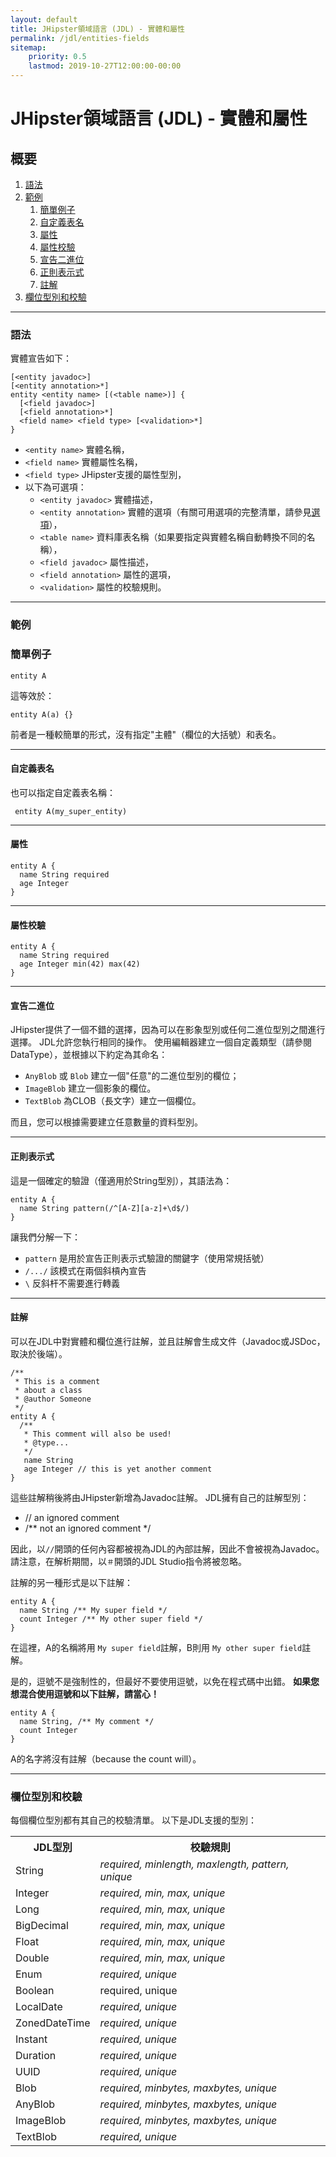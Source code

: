 ```yaml
---
layout: default
title: JHipster領域語言 (JDL) - 實體和屬性
permalink: /jdl/entities-fields
sitemap:
    priority: 0.5
    lastmod: 2019-10-27T12:00:00-00:00
---
```


# <i class="fa fa-star"></i> JHipster領域語言 (JDL) - 實體和屬性

## 概要

1. [語法](#語法)
1. [範例](#範例)
   1. [簡單例子](#簡單例子)
   1. [自定義表名](#自定義表名)
   1. [屬性](#屬性)
   1. [屬性校驗](#屬性校驗)
   1. [宣告二進位](#宣告二進位)
   1. [正則表示式](#正則表示式)
   1. [註解](#註解)
1. [欄位型別和校驗](#欄位型別和校驗)

---

### 語法

實體宣告如下：
```
[<entity javadoc>]
[<entity annotation>*]
entity <entity name> [(<table name>)] {
  [<field javadoc>]
  [<field annotation>*]
  <field name> <field type> [<validation>*]
}
```

  - `<entity name>` 實體名稱，
  - `<field name>` 實體屬性名稱，
  - `<field type>` JHipster支援的屬性型別，
  - 以下為可選項：
    - `<entity javadoc>` 實體描述，
    - `<entity annotation>`  實體的選項（有關可用選項的完整清單，請參見[選項][]），
    - `<table name>` 資料庫表名稱（如果要指定與實體名稱自動轉換不同的名稱），
    - `<field javadoc>` 屬性描述，
    - `<field annotation>` 屬性的選項，
    - `<validation>` 屬性的校驗規則。

---

### 範例

### 簡單例子

```jdl
entity A
```

這等效於：

```jdl
entity A(a) {}
```

前者是一種較簡單的形式，沒有指定"主體"（欄位的大括號）和表名。

---

#### 自定義表名

也可以指定自定義表名稱：

```jdl
 entity A(my_super_entity)
```

---

#### 屬性

```jdl
entity A {
  name String required
  age Integer
}
```

---

#### 屬性校驗

```jdl
entity A {
  name String required
  age Integer min(42) max(42)
}
```

---

#### 宣告二進位

JHipster提供了一個不錯的選擇，因為可以在影象型別或任何二進位型別之間進行選擇。 JDL允許您執行相同的操作。
使用編輯器建立一個自定義類型（請參閱DataType），並根據以下約定為其命名：
  - `AnyBlob` 或 `Blob` 建立一個"任意"的二進位型別的欄位；
  - `ImageBlob` 建立一個影象的欄位。
  - `TextBlob` 為CLOB（長文字）建立一個欄位。

而且，您可以根據需要建立任意數量的資料型別。

---

#### 正則表示式

這是一個確定的驗證（僅適用於String型別），其語法為：

```jdl
entity A {
  name String pattern(/^[A-Z][a-z]+\d$/)
}
```

讓我們分解一下：
  - `pattern` 是用於宣告正則表示式驗證的關鍵字（使用常規括號）
  - `/.../` 該模式在兩個斜槓內宣告
  - `\` 反斜杆不需要進行轉義

---

#### 註解

可以在JDL中對實體和欄位進行註解，並且註解會生成文件（Javadoc或JSDoc，取決於後端）。

```jdl
/**
 * This is a comment
 * about a class
 * @author Someone
 */
entity A {
  /**
   * This comment will also be used!
   * @type...
   */
   name String
   age Integer // this is yet another comment
}
```

這些註解稍後將由JHipster新增為Javadoc註解。 JDL擁有自己的註解型別：
  - // an ignored comment
  - /** not an ignored comment */

因此，以`//`開頭的任何內容都被視為JDL的內部註解，因此不會被視為Javadoc。
請注意，在解析期間，以`＃`開頭的JDL Studio指令將被忽略。

註解的另一種形式是以下註解：
```
entity A {
  name String /** My super field */
  count Integer /** My other super field */
}
```

在這裡，A的名稱將用 `My super field`註解，B則用 `My other super field`註解。

是的，逗號不是強制性的，但最好不要使用逗號，以免在程式碼中出錯。
**如果您想混合使用逗號和以下註解，請當心！**
```
entity A {
  name String, /** My comment */
  count Integer
}
```
A的名字將沒有註解（because the count will）。

---

### 欄位型別和校驗

每個欄位型別都有其自己的校驗清單。 以下是JDL支援的型別：

<table class="table table-striped table-responsive">
  <tr>
    <th>JDL型別</th>
    <th>校驗規則</th>
  </tr>
  <tr>
    <td>String</td>
    <td><dfn>required, minlength, maxlength, pattern, unique</dfn></td>
  </tr>
  <tr>
    <td>Integer</td>
    <td><dfn>required, min, max, unique</dfn></td>
  </tr>
  <tr>
    <td>Long</td>
    <td><dfn>required, min, max, unique</dfn></td>
  </tr>
  <tr>
    <td>BigDecimal</td>
    <td><dfn>required, min, max, unique</dfn></td>
  </tr>
  <tr>
    <td>Float</td>
    <td><dfn>required, min, max, unique</dfn></td>
  </tr>
  <tr>
    <td>Double</td>
    <td><dfn>required, min, max, unique</dfn></td>
  </tr>
  <tr>
    <td>Enum</td>
    <td><dfn>required, unique</dfn></td>
  </tr>
  <tr>
    <td>Boolean</td>
    <td>required, unique</td>
  </tr>
  <tr>
    <td>LocalDate</td>
    <td><dfn>required, unique</dfn></td>
  </tr>
  <tr>
    <td>ZonedDateTime</td>
    <td><dfn>required, unique</dfn></td>
  </tr>
  <tr>
    <td>Instant</td>
    <td><dfn>required, unique</dfn></td>
  </tr>
  <tr>
    <td>Duration</td>
    <td><dfn>required, unique</dfn></td>
  </tr>
  <tr>
    <td>UUID</td>
    <td><dfn>required, unique</dfn></td>
  </tr>
  <tr>
    <td>Blob</td>
    <td><dfn>required, minbytes, maxbytes, unique</dfn></td>
  </tr>
  <tr>
    <td>AnyBlob</td>
    <td><dfn>required, minbytes, maxbytes, unique</dfn></td>
  </tr>
  <tr>
    <td>ImageBlob</td>
    <td><dfn>required, minbytes, maxbytes, unique</dfn></td>
  </tr>
  <tr>
    <td>TextBlob</td>
    <td><dfn>required, unique</dfn></td>
  </tr>
</table>

[選項]: 選項#可用選項 "選項"
